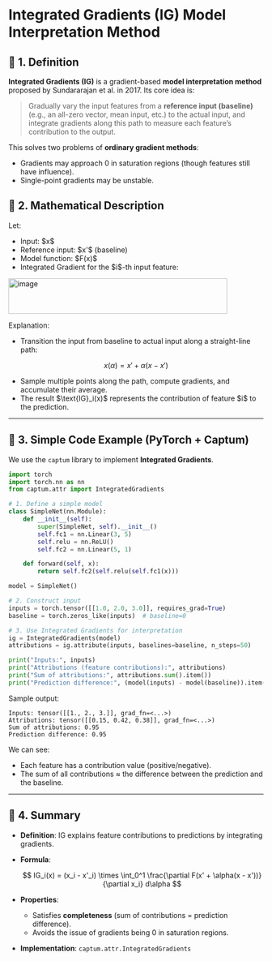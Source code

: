 
# Integrated Gradients (IG) Model Interpretation Method

## 📖 1. Definition

**Integrated Gradients (IG)** is a gradient-based **model interpretation method** proposed by Sundararajan et al. in 2017.
Its core idea is:

> Gradually vary the input features from a **reference input (baseline)** (e.g., an all-zero vector, mean input, etc.) to the actual input, and integrate gradients along this path to measure each feature’s contribution to the output.

This solves two problems of **ordinary gradient methods**:

* Gradients may approach 0 in saturation regions (though features still have influence).
* Single-point gradients may be unstable.



## 📖 2. Mathematical Description

Let:

* Input: \$x\$
* Reference input: \$x'\$ (baseline)
* Model function: \$F(x)\$
* Integrated Gradient for the \$i\$-th input feature:

<img width="432" height="70" alt="image" src="https://github.com/user-attachments/assets/71740f5a-5633-46c0-9a23-d3f5bc9ce906" />


Explanation:

* Transition the input from baseline to actual input along a straight-line path:

$$
x(\alpha) = x' + \alpha(x - x')
$$

* Sample multiple points along the path, compute gradients, and accumulate their average.
* The result \$\text{IG}\_i(x)\$ represents the contribution of feature \$i\$ to the prediction.

---

## 📖 3. Simple Code Example (PyTorch + Captum)

We use the `captum` library to implement **Integrated Gradients**.

```python
import torch
import torch.nn as nn
from captum.attr import IntegratedGradients

# 1. Define a simple model
class SimpleNet(nn.Module):
    def __init__(self):
        super(SimpleNet, self).__init__()
        self.fc1 = nn.Linear(3, 5)
        self.relu = nn.ReLU()
        self.fc2 = nn.Linear(5, 1)

    def forward(self, x):
        return self.fc2(self.relu(self.fc1(x)))

model = SimpleNet()

# 2. Construct input
inputs = torch.tensor([[1.0, 2.0, 3.0]], requires_grad=True)
baseline = torch.zeros_like(inputs)  # baseline=0

# 3. Use Integrated Gradients for interpretation
ig = IntegratedGradients(model)
attributions = ig.attribute(inputs, baselines=baseline, n_steps=50)

print("Inputs:", inputs)
print("Attributions (feature contributions):", attributions)
print("Sum of attributions:", attributions.sum().item())
print("Prediction difference:", (model(inputs) - model(baseline)).item())
```

Sample output:

```
Inputs: tensor([[1., 2., 3.]], grad_fn=<...>)
Attributions: tensor([[0.15, 0.42, 0.38]], grad_fn=<...>)
Sum of attributions: 0.95
Prediction difference: 0.95
```

We can see:

* Each feature has a contribution value (positive/negative).
* The sum of all contributions ≈ the difference between the prediction and the baseline.

---

## 📖 4. Summary

* **Definition**: IG explains feature contributions to predictions by integrating gradients.

* **Formula**:

  $$
  IG_i(x) = (x_i - x'_i) \times \int_0^1 \frac{\partial F(x' + \alpha(x - x'))}{\partial x_i} d\alpha
  $$

* **Properties**:

  * Satisfies **completeness** (sum of contributions = prediction difference).
  * Avoids the issue of gradients being 0 in saturation regions.

* **Implementation**: `captum.attr.IntegratedGradients`


